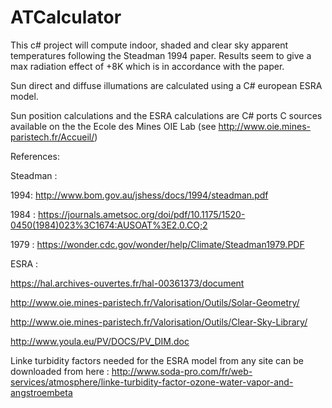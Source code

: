 # ATCalculator
This c# project will compute indoor, shaded and clear sky apparent temperatures following the Steadman 1994 paper. 
Results seem to give a max radiation effect of +8K which is in accordance with the paper.

Sun direct and diffuse illumations are calculated using a C# european ESRA model.

Sun position calculations and the ESRA calculations are C# ports C sources available on the  the Ecole des Mines OIE Lab (see http://www.oie.mines-paristech.fr/Accueil/)

References:

Steadman :

1994: http://www.bom.gov.au/jshess/docs/1994/steadman.pdf

1984 : https://journals.ametsoc.org/doi/pdf/10.1175/1520-0450(1984)023%3C1674:AUSOAT%3E2.0.CO;2

1979 : https://wonder.cdc.gov/wonder/help/Climate/Steadman1979.PDF

ESRA :

https://hal.archives-ouvertes.fr/hal-00361373/document

http://www.oie.mines-paristech.fr/Valorisation/Outils/Solar-Geometry/

http://www.oie.mines-paristech.fr/Valorisation/Outils/Clear-Sky-Library/

http://www.youla.eu/PV/DOCS/PV_DIM.doc


Linke turbidity factors needed for the ESRA model from any site can be downloaded from here :
http://www.soda-pro.com/fr/web-services/atmosphere/linke-turbidity-factor-ozone-water-vapor-and-angstroembeta

